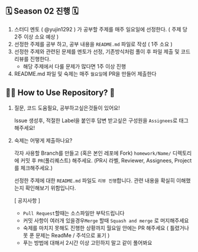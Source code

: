 ## 🗓️ Season 02 진행 🗓️

1. 스터디 멘토 ( @yujin1292 ) 가 공부할 주제를 매주 일요일에 선정한다. ( 주제 당 2주 이상 소요 예상 )
2. 선정한 주제를 공부 하고, 공부 내용을 ```README.md``` 파일로 작성 ( 1주 소요 )
3. 선정한 주제와 관련된 문제를 멘토가 선정, 기존방식처럼 풀이 후 파일 제출 및 코드리뷰를 진행한다.
    - 해당 주제에서 다룰 문제가 많다면 1주 이상 진행
4. README.md 파일 및 숙제는 매주 ```월요일```에 PR을 만들어 제출한다


## 🤷‍♀️ How to Use Repository? 🤷
1. 질문, 코드 도움필요, 공부하고싶은것들이 있어요!

    Issue 생성후, 적절한 Label을 붙인후 답변 받고싶은 구성원을 ```Assignees```로 태그해주세요!

2. 숙제는 어떻게 제출하나요?

    각자 사용할 Branch를 만들고 (혹은 본인 레포에 Fork)  ```homework/Name/``` 디렉토리에 커밋 후 ```PR```(풀리퀘스트) 해주세요.
    (PR시 라벨, Reviewer, Assignees, Project 를 체크해주세요.)
    
    선정한 주제에 대한 ```README.md``` 파일도 ```리뷰 진행```합니다. 관련 내용을 확실히 이해했는지 확인해보기 위함입니다.



    [ 공지사항 ]
    - ```Pull Request```할때는 소스파일만 부탁드립니다
    - 커밋 사항이 여러개 있을경우```Merge``` 할때 ```Squash and merge``` 로 머지해주세요
    - 숙제를 마치지 못해도 진행한 상황까지 월요일 안에는 PR 해주세요 ( 틀렸거나 못 푼 문제는 ReadMe / 주석으로 표기 )
    - 푸는 방법에 대해서 2시간 이상 고민하지 말고 같이 풀어봐요
    
